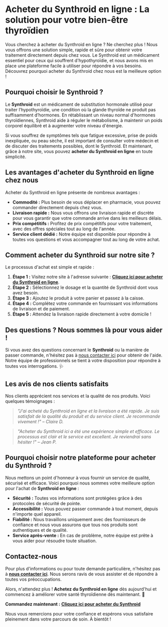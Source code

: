 # Acheter du Synthroid en ligne : La solution pour votre bien-être thyroïdien

Vous cherchez à acheter du Synthroid en ligne ? Ne cherchez plus ! Nous vous offrons une solution simple, rapide et sûre pour obtenir votre traitement directement depuis chez vous. Le Synthroid est un médicament essentiel pour ceux qui souffrent d'hypothyroïdie, et nous avons mis en place une plateforme facile à utiliser pour répondre à vos besoins. Découvrez pourquoi acheter du Synthroid chez nous est la meilleure option !

## Pourquoi choisir le Synthroid ?

Le **Synthroid** est un médicament de substitution hormonale utilisé pour traiter l’hypothyroïdie, une condition où la glande thyroïde ne produit pas suffisamment d’hormones. En rétablissant un niveau normal d'hormones thyroïdiennes, Synthroid aide à réguler le métabolisme, à maintenir un poids corporel équilibré et à augmenter votre niveau d'énergie.

Si vous souffrez de symptômes tels que fatigue excessive, prise de poids inexpliquée, ou peau sèche, il est important de consulter votre médecin et de discuter des traitements possibles, dont le Synthroid. Et maintenant, grâce à notre site, vous pouvez **acheter du Synthroid en ligne** en toute simplicité.

## Les avantages d'acheter du Synthroid en ligne chez nous

Acheter du Synthroid en ligne présente de nombreux avantages :

- **Commodité :** Plus besoin de vous déplacer en pharmacie, vous pouvez commander directement depuis chez vous.
- **Livraison rapide :** Nous vous offrons une livraison rapide et discrète pour vous garantir que votre commande arrive dans les meilleurs délais.
- **Prix compétitifs :** Profitez de prix compétitifs pour votre traitement, avec des offres spéciales tout au long de l'année.
- **Service client dédié :** Notre équipe est disponible pour répondre à toutes vos questions et vous accompagner tout au long de votre achat.

## Comment acheter du Synthroid sur notre site ?

Le processus d'achat est simple et rapide :

1. **Étape 1 :** Visitez notre site à l'adresse suivante : [**Cliquez ici pour acheter du Synthroid en ligne**](https://tinyurl.com/synthroidbestprice).
2. **Étape 2 :** Sélectionnez le dosage et la quantité de Synthroid dont vous avez besoin.
3. **Étape 3 :** Ajoutez le produit à votre panier et passez à la caisse.
4. **Étape 4 :** Complétez votre commande en fournissant vos informations de livraison et de paiement.
5. **Étape 5 :** Attendez la livraison rapide directement à votre domicile !

## Des questions ? Nous sommes là pour vous aider !

Si vous avez des questions concernant le **Synthroid** ou la manière de passer commande, n'hésitez pas à [nous contacter ici](https://tinyurl.com/synthroidbestprice) pour obtenir de l'aide. Notre équipe de professionnels se tient à votre disposition pour répondre à toutes vos interrogations. 🩺

## Les avis de nos clients satisfaits

Nos clients apprécient nos services et la qualité de nos produits. Voici quelques témoignages :

> _"J'ai acheté du Synthroid en ligne et la livraison a été rapide. Je suis satisfait de la qualité du produit et du service client. Je recommande vivement !" – Claire D._

> _"Acheter du Synthroid ici a été une expérience simple et efficace. Le processus est clair et le service est excellent. Je reviendrai sans hésiter !" – Jean P._

## Pourquoi choisir notre plateforme pour acheter du Synthroid ?

Nous mettons un point d'honneur à vous fournir un service de qualité, sécurisé et efficace. Voici pourquoi nous sommes votre meilleure option pour l'achat de **Synthroid en ligne** :

- **Sécurité :** Toutes vos informations sont protégées grâce à des protocoles de sécurité de pointe.
- **Accessibilité :** Vous pouvez passer commande à tout moment, depuis n'importe quel appareil.
- **Fiabilité :** Nous travaillons uniquement avec des fournisseurs de confiance et nous vous assurons que tous nos produits sont authentiques et de qualité.
- **Service après-vente :** En cas de problème, notre équipe est prête à vous aider pour résoudre toute situation.

## Contactez-nous

Pour plus d'informations ou pour toute demande particulière, n'hésitez pas à [**nous contacter ici**](https://tinyurl.com/synthroidbestprice). Nous serons ravis de vous assister et de répondre à toutes vos préoccupations.

Alors, n'attendez plus ! **Achetez du Synthroid en ligne** dès aujourd'hui et commencez à améliorer votre santé thyroïdienne dès maintenant. 🌟

**Commandez maintenant :** [**Cliquez ici pour acheter du Synthroid**](https://tinyurl.com/synthroidbestprice)

Nous vous remercions pour votre confiance et espérons vous satisfaire pleinement dans votre parcours de soin. À bientôt !
